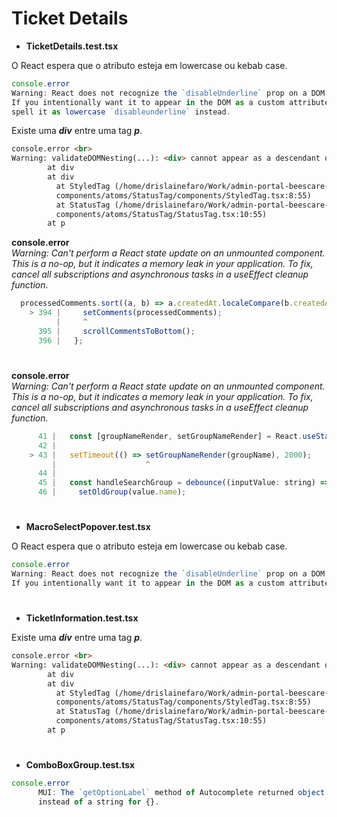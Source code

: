 # Ticket Details

* <b>TicketDetails.test.tsx</b>

O React espera que o atributo esteja em lowercase ou kebab case.
  ~~~javascript
  console.error
  Warning: React does not recognize the `disableUnderline` prop on a DOM element. 
  If you intentionally want it to appear in the DOM as a custom attribute, 
  spell it as lowercase `disableunderline` instead.
~~~  

Existe uma ***div*** entre uma tag ***p***.
  ~~~html
  console.error <br>
  Warning: validateDOMNesting(...): <div> cannot appear as a descendant of <p>.
          at div
          at div
            at StyledTag (/home/drislainefaro/Work/admin-portal-beescare-l2-tickets-mfe/src/
            components/atoms/StatusTag/components/StyledTag.tsx:8:55)
            at StatusTag (/home/drislainefaro/Work/admin-portal-beescare-l2-tickets-mfe/src/
            components/atoms/StatusTag/StatusTag.tsx:10:55)
          at p
  ~~~

 **console.error**<br>
 *Warning: Can't perform a React state update on an unmounted component. This is a no-op, but it indicates a memory leak in your application. To fix, cancel all subscriptions and asynchronous tasks in a useEffect cleanup function.*
    
~~~javascript
  processedComments.sort((a, b) => a.createdAt.localeCompare(b.createdAt));
    > 394 |     setComments(processedComments);
          |     ^
      395 |     scrollCommentsToBottom();
      396 |   };
~~~
#

**console.error**<br>
  *Warning: Can't perform a React state update on an unmounted component. This is a no-op, but it indicates a memory leak in your application. To fix, cancel all subscriptions and asynchronous tasks in a useEffect cleanup function.*
    
~~~javascript
      41 |   const [groupNameRender, setGroupNameRender] = React.useState(value);
      42 |
    > 43 |   setTimeout(() => setGroupNameRender(groupName), 2000);
         |                    ^
      44 |
      45 |   const handleSearchGroup = debounce((inputValue: string) => {
      46 |     setOldGroup(value.name);
~~~
#
* <b>MacroSelectPopover.test.tsx</b>

 O React espera que o atributo esteja em lowercase ou kebab case.
  ~~~javascript
  console.error
  Warning: React does not recognize the `disableUnderline` prop on a DOM element. 
  If you intentionally want it to appear in the DOM as a custom attribute, spell it as lowercase `disableunderline` instead.* 
~~~    
#
* <b>TicketInformation.test.tsx</b>

Existe uma ***div*** entre uma tag ***p***.
  ~~~html
  console.error <br>
  Warning: validateDOMNesting(...): <div> cannot appear as a descendant of <p>.
          at div
          at div
            at StyledTag (/home/drislainefaro/Work/admin-portal-beescare-l2-tickets-mfe/src/
            components/atoms/StatusTag/components/StyledTag.tsx:8:55)
            at StatusTag (/home/drislainefaro/Work/admin-portal-beescare-l2-tickets-mfe/src/
            components/atoms/StatusTag/StatusTag.tsx:10:55)
          at p
  ~~~
#

* <b>ComboBoxGroup.test.tsx</b>
~~~javascript
console.error
      MUI: The `getOptionLabel` method of Autocomplete returned object ([object Object]) 
      instead of a string for {}.
~~~